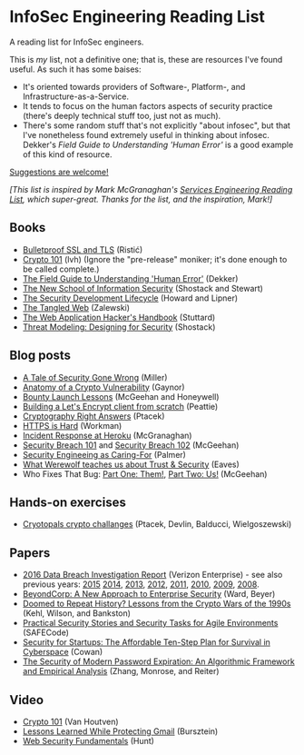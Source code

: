 # InfoSec Engineering Reading List

A reading list for InfoSec engineers.

This is *my* list, not a definitive one; that is, these are resources I've found useful. As such it has some baises:

- It's oriented towards providers of Software-, Platform-, and Infrastructure-as-a-Service.
- It tends to focus on the human factors aspects of security practice (there's deeply technical stuff too, just not as much).
- There's some random stuff that's not explicitly "about infosec", but that I've nonetheless found extremely useful in thinking about infosec. Dekker's *Field Guide to Understanding 'Human Error'* is a good example of this kind of resource. 

[Suggestions are welcome!](CONTRIBUTING.md)

*[This list is inspired by Mark McGranaghan's [Services Engineering Reading List](https://github.com/mmcgrana/services-engineering/), which super-great. Thanks for the list, and the inspiration, Mark!]*

## Books

* [Bulletproof SSL and TLS](https://www.feistyduck.com/books/bulletproof-ssl-and-tls/) (Ristić)
* [Crypto 101](https://www.crypto101.io/) (lvh) (Ignore the "pre-release" moniker; it's done enough to be called complete.)
* [The Field Guide to Understanding 'Human Error'](http://amazon.com/dp/1472439058) (Dekker)
* [The New School of Information Security](http://amazon.com/dp/0321502787) (Shostack and Stewart)
* [The Security Development Lifecycle](https://blogs.msdn.microsoft.com/microsoft_press/2016/04/19/free-ebook-the-security-development-lifecycle/) (Howard and Lipner)
* [The Tangled Web](http://amazon.com/dp/1593273886) (Zalewski)
* [The Web Application Hacker's Handbook](http://amazon.com/dp/8126533404) (Stuttard)
* [Threat Modeling: Designing for Security](http://amazon.com/dp/1118809998) (Shostack)

## Blog posts

* [A Tale of Security Gone Wrong](http://gavinmiller.io/2016/a-tale-of-security-gone-wrong/) (Miller)
* [Anatomy of a Crypto Vulnerability](https://alexgaynor.net/2016/mar/14/anatomy-of-a-crypto-vulnerability/) (Gaynor)
* [Bounty Launch Lessons](https://medium.com/starting-up-security/bounty-launch-lessons-c7c3be3f5b#.1hbi9xp4n) (McGeehan and Honeywell)
* [Building a Let's Encrypt client from scratch](https://github.com/alexpeattie/letsencrypt-fromscratch) (Peattie)
* [Cryptography Right Answers](https://gist.github.com/tqbf/be58d2d39690c3b366ad) (Ptacek)
* [HTTPS is Hard](https://blog.yell.com/2016/03/https-is-hard/) (Workman)
* [Incident Response at Heroku](https://blog.heroku.com/archives/2014/5/9/incident-response-at-heroku) (McGranaghan)
* [Security Breach 101](https://medium.com/starting-up-security/security-breach-101-b0f7897c027c) and [Security Breach 102](https://medium.com/starting-up-security/security-breach-102-d5fc88c5660f) (McGeehan)
* [Security Engineeing as Caring-For](https://noncombatant.org/2016/03/27/security-as-caring-for/) (Palmer)
* [What Werewolf teaches us about Trust & Security](https://eaves.ca/2013/11/07/what-werewolf-teaches-us-about-trust-security/) (Eaves)
* Who Fixes That Bug: [Part One: Them!](https://medium.com/starting-up-security/who-fixes-that-bug-d44f9a7939f2), [Part Two: Us!](https://medium.com/starting-up-security/who-fixes-that-bug-f17d48443e21) (McGeehan)

## Hands-on exercises

* [Cryotopals crypto challanges](http://cryptopals.com/) (Ptacek, Devlin, Balducci, Wielgoszewski)

## Papers

* [2016 Data Breach Investigation Report](http://www.verizonenterprise.com/verizon-insights-lab/dbir/2016/insiders/) (Verizon Enterprise) - see also previous years: [2015](http://www.verizonenterprise.com/DBIR/2015/) [2014](http://www.verizonenterprise.com/DBIR/2014/reports/rp_Verizon-DBIR-2014_en_xg.pdf), [2013](http://www.verizonenterprise.com/resources/reports/rp_data-breach-investigations-report-2013_en_xg.pdf), [2012](http://www.verizonenterprise.com/resources/reports/rp_data-breach-investigations-report-2012_en_xg.pdf), [2011](http://www.verizonenterprise.com/resources/reports/rp_data-breach-investigations-report-2011_en_xg.pdf), [2010](http://www.verizonenterprise.com/resources/reports/rp_2010-data-breach-report_en_xg.pdf), [2009](http://www.verizonenterprise.com/resources/security/reports/2009_databreach_rp.pdf), [2008](http://www.verizonenterprise.com/resources/security/databreachreport.pdf).
* [BeyondCorp: A New Approach to Enterprise Security](https://static.googleusercontent.com/media/research.google.com/en//pubs/archive/43231.pdf) (Ward, Beyer)
* [Doomed to Repeat History? Lessons from the Crypto Wars of the 1990s](https://static.newamerica.org/attachments/3407-doomed-to-repeat-history-lessons-from-the-crypto-wars-of-the-1990s/Crypto%20Wars_ReDo.7cb491837ac541709797bdf868d37f52.pdf) (Kehl, Wilson, and Bankston)
* [Practical Security Stories and Security Tasks for Agile Environments](http://safecode.org/publication/SAFECode_Agile_Dev_Security0712.pdf) (SAFECode)
* [Security for Startups: The Affordable Ten-Step Plan for Survival in Cyberspace](http://www.clearslide.com/view/mail?iID=4N4CK3RAZ62TSQ8FTVJV) (Cowan)
* [The Security of Modern Password Expiration: An Algorithmic Framework and Empirical Analysis]( http://cs.unc.edu/~fabian/papers/PasswordExpire.pdf) (Zhang, Monrose, and Reiter)

## Video

* [Crypto 101](https://www.youtube.com/watch?v=3rmCGsCYJF8) (Van Houtven)
* [Lessons Learned While Protecting Gmail](https://www.youtube.com/watch?v=nkV9kOsTyJU) (Bursztein)
* [Web Security Fundamentals](https://info.varonis.com/web-security-fundamentals) (Hunt)
